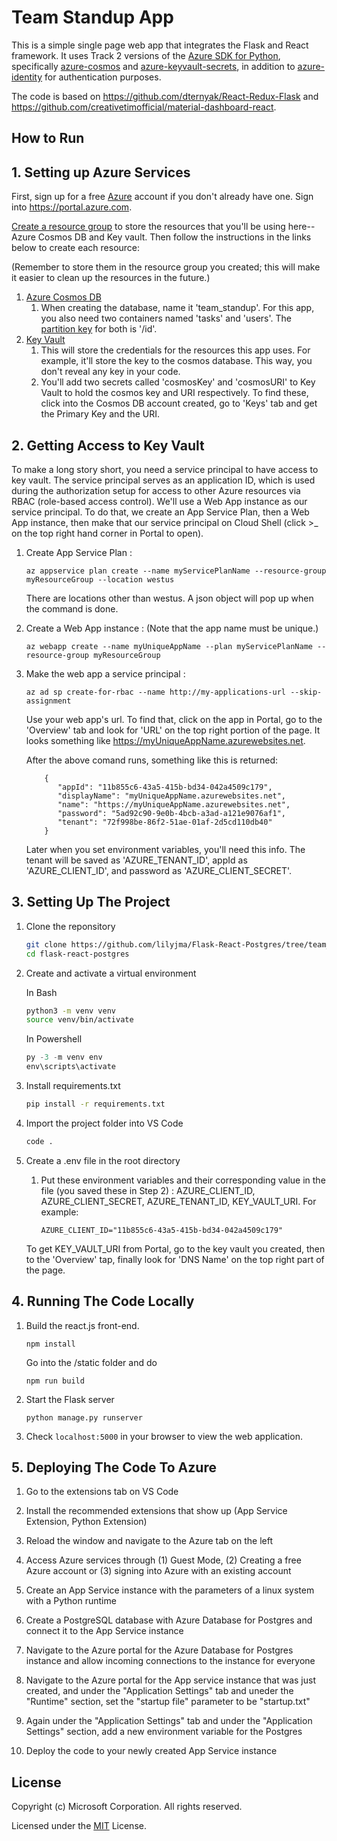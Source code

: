 # Team Standup App  

This is a simple single page web app that integrates the Flask and React framework. It uses Track 2 versions of the [Azure SDK for Python](https://github.com/Azure/azure-sdk-for-python), specifically [azure-cosmos](https://github.com/Azure/azure-sdk-for-python/tree/master/sdk/cosmos/azure-cosmos) and [azure-keyvault-secrets](https://github.com/Azure/azure-sdk-for-python/tree/master/sdk/keyvault/azure-keyvault-secrets), in addition to [azure-identity](https://github.com/Azure/azure-sdk-for-python/tree/master/sdk/identity/azure-identity) for authentication purposes. 


The code is based on https://github.com/dternyak/React-Redux-Flask and https://github.com/creativetimofficial/material-dashboard-react.

## How to Run

## 1. Setting up Azure Services
First, sign up for a free [Azure](https://azure.microsoft.com/en-us/free/) account if you don't already have one. Sign into https://portal.azure.com.

[Create a resource group](https://github.com/lilyjma/azurethings/blob/master/createResourceGroup.md) to store the resources that you'll be using here--Azure Cosmos DB and Key vault. Then follow the instructions in the links below to create each resource:

(Remember to store them in the resource group you created; this will make it easier to clean up the resources in the future.)

1. [Azure Cosmos DB](https://docs.microsoft.com/en-us/azure/cosmos-db/create-cosmosdb-resources-portal#create-an-azure-cosmos-db-account)
   1. When creating the database, name it 'team_standup'. For this app, you also need two containers named 'tasks' and 'users'. The [partition key](https://docs.microsoft.com/en-us/azure/cosmos-db/partitioning-overview#choose-partitionkey) for both is '/id'. 
2. [Key Vault](https://docs.microsoft.com/en-us/azure/key-vault/quick-create-portal)
   1. This will store the credentials for the resources this app uses. For example, it'll store the key to the cosmos database. This way, you don't reveal any key in your code. 
   2. You'll add two secrets called 'cosmosKey' and 'cosmosURI' to Key Vault to hold the cosmos key and URI respectively. To find these, click into the Cosmos DB account created, go to 'Keys' tab and get the Primary Key and the URI. 

## 2. Getting Access to Key Vault
To make a long story short, you need a service principal to have access to key vault. The service principal serves as an application ID, which is used during the authorization setup for access to other Azure resources via RBAC (role-based access control). We'll use a Web App instance as our service principal. To do that, we create an App Service Plan, then a Web App instance, then make that our service principal on Cloud Shell (click >_ on the top right hand corner in Portal to open). 

1. Create App Service Plan : 
   
    ```az appservice plan create --name myServicePlanName --resource-group myResourceGroup --location westus```

    There are locations other than westus. A json object will pop up when the command is done. 

2. Create a Web App instance : (Note that the app name must be unique.)

    ```az webapp create --name myUniqueAppName --plan myServicePlanName --resource-group myResourceGroup```

3. Make the web app a service principal : 
    
    ```az ad sp create-for-rbac --name http://my-applications-url --skip-assignment```

    Use your web app's url. To find that, click on the app in Portal, go to the 'Overview' tab and look for 'URL' on the top right portion of the page. It looks something like https://myUniqueAppName.azurewebsites.net. 

    After the above comand runs, something like this is returned: 
    ```
        {
           "appId": "11b855c6-43a5-415b-bd34-042a4509c179",
           "displayName": "myUniqueAppName.azurewebsites.net",
           "name": "https://myUniqueAppName.azurewebsites.net",
           "password": "5ad92c90-9e0b-4bcb-a3ad-a121e9076af1",
           "tenant": "72f998be-86f2-51ae-01af-2d5cd110db40"
        }
    ```

    Later when you set environment variables, you'll need this info. The tenant will be saved as 'AZURE_TENANT_ID', appId as 'AZURE_CLIENT_ID', and password as 'AZURE_CLIENT_SECRET'. 

    

## 3. Setting Up The Project

1. Clone the reponsitory
   ```bash
   git clone https://github.com/lilyjma/Flask-React-Postgres/tree/team_standup_app_cosmos
   cd flask-react-postgres
   ```

2. Create and activate a virtual environment

   In Bash
   ```bash
   python3 -m venv venv
   source venv/bin/activate
   ```

   In Powershell
   ```Powershell
   py -3 -m venv env
   env\scripts\activate
   ```

2. Install requirements.txt
   ```bash
   pip install -r requirements.txt
   ```

3. Import the project folder into VS Code
   ```bash
   code .
   ```

4. Create a .env file in the root directory
   1. Put these environment variables and their corresponding value in the file (you saved these in Step 2) : AZURE_CLIENT_ID, AZURE_CLIENT_SECRET, AZURE_TENANT_ID, KEY_VAULT_URI. For example: 
   
        ```AZURE_CLIENT_ID="11b855c6-43a5-415b-bd34-042a4509c179"```

    To get KEY_VAULT_URI from Portal, go to the key vault you created, then to the 'Overview' tap, finally look for 'DNS Name' on the top right part of the page.

## 4. Running The Code Locally

1. Build the react.js front-end.
   ```
   npm install
   ```
    Go into the /static folder and do

    ```
    npm run build
    ```
    


2. Start the Flask server
   ```
   python manage.py runserver
   ```
4. Check ```localhost:5000``` in your browser to view the web application.

## 5. Deploying The Code To Azure

1. Go to the extensions tab on VS Code

2. Install the recommended extensions that show up (App Service Extension, Python Extension)

3. Reload the window and navigate to the Azure tab on the left

4. Access Azure services through (1) Guest Mode, (2) Creating a free Azure account or (3) signing into Azure with an existing account

5. Create an App Service instance with the parameters of a linux system with a Python runtime

6. Create a PostgreSQL database with Azure Database for Postgres and connect it to the App Service instance

7. Navigate to the Azure portal for the Azure Database for Postgres instance and allow incoming connections to the instance for everyone 

8. Navigate to the Azure portal for the App service instance that was just created, and under the "Application Settings" tab and uneder the "Runtime" section, set the "startup file" parameter to be "startup.txt"

9. Again under the "Application Settings" tab and under the "Application Settings" section, add a new environment variable for the Postgres 

10. Deploy the code to your newly created App Service instance

## License

Copyright (c) Microsoft Corporation. All rights reserved.

Licensed under the [MIT](LICENSE.txt) License.
